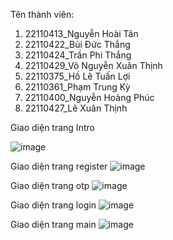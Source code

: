Tên thành viên:
1. 22110413_Nguyễn Hoài Tân
2. 22110422_Bùi Đức Thắng
3. 22110424_Trần Phi Thắng
4. 22110429_Võ Nguyễn Xuân Thịnh
5. 22110375_Hồ Lê Tuấn Lợi
6. 22110361_Phạm Trung Kỳ
7. 22110400_Nguyễn Hoàng Phúc
8. 22110427_Lê Xuân Thịnh
   
Giao diện trang Intro

![image](https://github.com/user-attachments/assets/80d1111e-82ad-430c-9322-611219857f07)




Giao diện trang register
![image](https://github.com/user-attachments/assets/634abf07-2119-452c-8a40-2de0215670b9)




Giao diện trang otp
![image](https://github.com/user-attachments/assets/b4827feb-28dd-4bbb-96f9-2d9ff7e7648a)





Giao diện trang login
![image](https://github.com/user-attachments/assets/2c136648-e7c2-425b-9b12-84db46766e20)





Giao diện trang main
![image](https://github.com/user-attachments/assets/df73ddbe-ffde-47ad-a5ae-21e5eb7efd3b)


